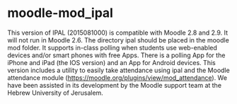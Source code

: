 moodle-mod_ipal
===============

This version of IPAL (2015081000) is compatible with Moodle 2.8 and 2.9. 
It will not run in Moodle 2.6.
The directory ipal should be placed in the moodle mod folder.
It supports in-class polling when students use web-enabled devices and/or smart phones with free Apps. 
There is a polling App for the iPhone and iPad (the IOS version) and an App for Android devices. 
This version includes a utility to easily take attendance using ipal and the Moodle attendance module (https://moodle.org/plugins/view/mod_attendance). We have been assisted in its development by the Moodle support team at the Hebrew University of Jerusalem.
